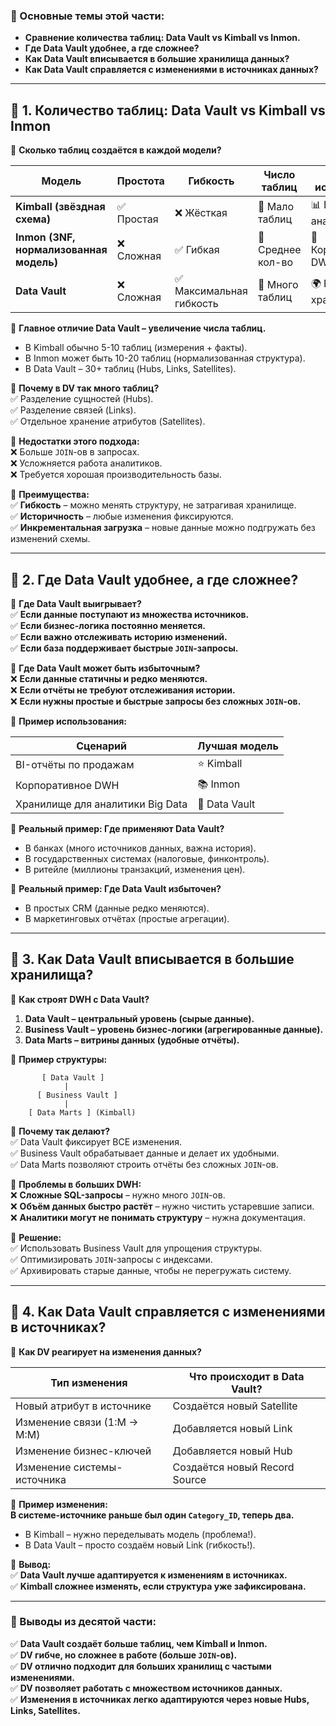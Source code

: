 ### **📌 Основные темы этой части:**

- **Сравнение количества таблиц: Data Vault vs Kimball vs Inmon.**
- **Где Data Vault удобнее, а где сложнее?**
- **Как Data Vault вписывается в большие хранилища данных?**
- **Как Data Vault справляется с изменениями в источниках данных?**

---

## **🔹 1. Количество таблиц: Data Vault vs Kimball vs Inmon**

📌 **Сколько таблиц создаётся в каждой модели?**

|**Модель**|**Простота**|**Гибкость**|**Число таблиц**|**Где используется**|
|---|---|---|---|---|
|**Kimball (звёздная схема)**|✅ Простая|❌ Жёсткая|🔹 Мало таблиц|📊 BI-аналитика|
|**Inmon (3NF, нормализованная модель)**|❌ Сложная|✅ Гибкая|🔹 Среднее кол-во|🏢 Корпоративные DWH|
|**Data Vault**|❌ Сложная|✅ Максимальная гибкость|🔹 Много таблиц|🌍 Большие хранилища|

📌 **Главное отличие Data Vault – увеличение числа таблиц.**

- В Kimball обычно 5-10 таблиц (измерения + факты).
- В Inmon может быть 10-20 таблиц (нормализованная структура).
- В Data Vault – 30+ таблиц (Hubs, Links, Satellites).

📌 **Почему в DV так много таблиц?**  
✅ Разделение сущностей (Hubs).  
✅ Разделение связей (Links).  
✅ Отдельное хранение атрибутов (Satellites).

📌 **Недостатки этого подхода:**  
❌ Больше `JOIN`-ов в запросах.  
❌ Усложняется работа аналитиков.  
❌ Требуется хорошая производительность базы.

📌 **Преимущества:**  
✅ **Гибкость** – можно менять структуру, не затрагивая хранилище.  
✅ **Историчность** – любые изменения фиксируются.  
✅ **Инкрементальная загрузка** – новые данные можно подгружать без изменений схемы.

---

## **🔹 2. Где Data Vault удобнее, а где сложнее?**

📌 **Где Data Vault выигрывает?**  
✅ **Если данные поступают из множества источников.**  
✅ **Если бизнес-логика постоянно меняется.**  
✅ **Если важно отслеживать историю изменений.**  
✅ **Если база поддерживает быстрые `JOIN`-запросы.**

📌 **Где Data Vault может быть избыточным?**  
❌ **Если данные статичны и редко меняются.**  
❌ **Если отчёты не требуют отслеживания истории.**  
❌ **Если нужны простые и быстрые запросы без сложных `JOIN`-ов.**

📌 **Пример использования:**

|**Сценарий**|**Лучшая модель**|
|---|---|
|BI-отчёты по продажам|⭐ Kimball|
|Корпоративное DWH|📚 Inmon|
|Хранилище для аналитики Big Data|🚀 Data Vault|

📌 **Реальный пример: Где применяют Data Vault?**

- В банках (много источников данных, важна история).
- В государственных системах (налоговые, финконтроль).
- В ритейле (миллионы транзакций, изменения цен).

📌 **Реальный пример: Где Data Vault избыточен?**

- В простых CRM (данные редко меняются).
- В маркетинговых отчётах (простые агрегации).

---

## **🔹 3. Как Data Vault вписывается в большие хранилища?**

📌 **Как строят DWH с Data Vault?**

1. **Data Vault – центральный уровень (сырые данные).**
2. **Business Vault – уровень бизнес-логики (агрегированные данные).**
3. **Data Marts – витрины данных (удобные отчёты).**

📌 **Пример структуры:**

```
       [ Data Vault ]
            |
      [ Business Vault ]
            |
    [ Data Marts ] (Kimball)
```

📌 **Почему так делают?**  
✅ Data Vault фиксирует ВСЕ изменения.  
✅ Business Vault обрабатывает данные и делает их удобными.  
✅ Data Marts позволяют строить отчёты без сложных `JOIN`-ов.

📌 **Проблемы в больших DWH:**  
❌ **Сложные SQL-запросы** – нужно много `JOIN`-ов.  
❌ **Объём данных быстро растёт** – нужно чистить устаревшие записи.  
❌ **Аналитики могут не понимать структуру** – нужна документация.

📌 **Решение:**  
✅ Использовать Business Vault для упрощения структуры.  
✅ Оптимизировать `JOIN`-запросы с индексами.  
✅ Архивировать старые данные, чтобы не перегружать систему.

---

## **🔹 4. Как Data Vault справляется с изменениями в источниках?**

📌 **Как DV реагирует на изменения данных?**

|**Тип изменения**|**Что происходит в Data Vault?**|
|---|---|
|Новый атрибут в источнике|Создаётся новый Satellite|
|Изменение связи (1:M → M:M)|Добавляется новый Link|
|Изменение бизнес-ключей|Добавляется новый Hub|
|Изменение системы-источника|Создаётся новый Record Source|

📌 **Пример изменения:**  
**В системе-источнике раньше был один `Category_ID`, теперь два.**

- В Kimball – нужно переделывать модель (проблема!).
- В Data Vault – просто создаём новый Link (гибкость!).

📌 **Вывод:**  
✅ **Data Vault лучше адаптируется к изменениям в источниках.**  
✅ **Kimball сложнее изменять, если структура уже зафиксирована.**

---

### **📌 Выводы из десятой части:**

✅ **Data Vault создаёт больше таблиц, чем Kimball и Inmon.**  
✅ **DV гибче, но сложнее в работе (больше `JOIN`-ов).**  
✅ **DV отлично подходит для больших хранилищ с частыми изменениями.**  
✅ **DV позволяет работать с множеством источников данных.**  
✅ **Изменения в источниках легко адаптируются через новые Hubs, Links, Satellites.** 
